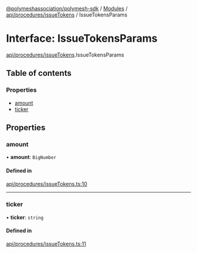 [@polymeshassociation/polymesh-sdk](../README.md) / [Modules](../modules.md) / [api/procedures/issueTokens](../modules/api_procedures_issueTokens.md) / IssueTokensParams

# Interface: IssueTokensParams

[api/procedures/issueTokens](../modules/api_procedures_issueTokens.md).IssueTokensParams

## Table of contents

### Properties

- [amount](api_procedures_issueTokens.IssueTokensParams.md#amount)
- [ticker](api_procedures_issueTokens.IssueTokensParams.md#ticker)

## Properties

### amount

• **amount**: `BigNumber`

#### Defined in

[api/procedures/issueTokens.ts:10](https://github.com/PolymathNetwork/polymesh-sdk/blob/31dfa0dc/src/api/procedures/issueTokens.ts#L10)

___

### ticker

• **ticker**: `string`

#### Defined in

[api/procedures/issueTokens.ts:11](https://github.com/PolymathNetwork/polymesh-sdk/blob/31dfa0dc/src/api/procedures/issueTokens.ts#L11)
